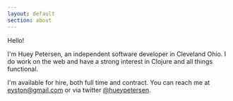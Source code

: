 ```yaml
---
layout: default
section: about
---
```


Hello!

I'm Huey Petersen, an independent software developer in Cleveland Ohio.  I do work on the web and have a strong interest in Clojure and all things functional.

I'm available for hire, both full time and contract.  You can reach me at <a href="mailto:eyston@gmail.com">eyston@gmail.com</a> or via twitter <a href="http://twitter.com/hueypetersen">@hueypetersen</a>.